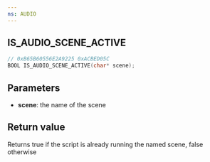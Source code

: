 ```yaml
---
ns: AUDIO
---
```

## IS_AUDIO_SCENE_ACTIVE

```c
// 0xB65B60556E2A9225 0xACBED05C
BOOL IS_AUDIO_SCENE_ACTIVE(char* scene);
```


## Parameters
* **scene**: the name of the scene

## Return value
Returns true if the script is already running the named scene, false otherwise
